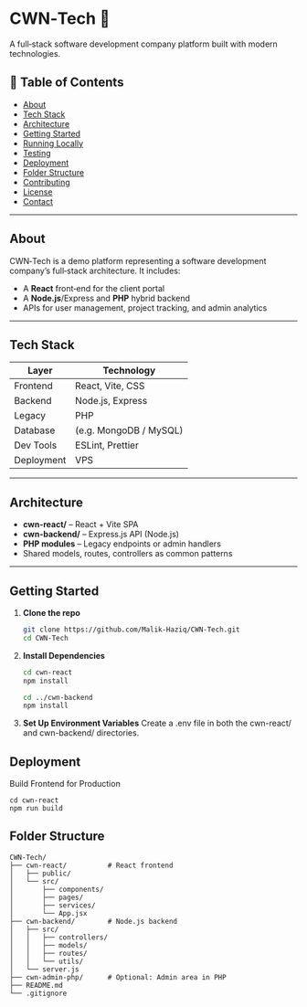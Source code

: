# CWN‑Tech 🚀

A full‑stack software development company platform built with modern technologies.

## 🧭 Table of Contents
- [About](#about)
- [Tech Stack](#tech-stack)
- [Architecture](#architecture)
- [Getting Started](#getting-started)
- [Running Locally](#running-locally)
- [Testing](#testing)
- [Deployment](#deployment)
- [Folder Structure](#folder-structure)
- [Contributing](#contributing)
- [License](#license)
- [Contact](#contact)

---

## About

CWN‑Tech is a demo platform representing a software development company’s full‑stack architecture. It includes:

- A **React** front‑end for the client portal  
- A **Node.js**/Express and **PHP** hybrid backend  
- APIs for user management, project tracking, and admin analytics  

---

## Tech Stack

| Layer         | Technology       |
|--------------|------------------|
| Frontend     | React, Vite, CSS |
| Backend      | Node.js, Express |
| Legacy       | PHP              |
| Database     | (e.g. MongoDB / MySQL) |
| Dev Tools    | ESLint, Prettier |  
| Deployment   | VPS |

---

## Architecture

- **cwn-react/** – React + Vite SPA
- **cwn-backend/** – Express.js API (Node.js)
- **PHP modules** – Legacy endpoints or admin handlers
- Shared models, routes, controllers as common patterns

---

## Getting Started

1. **Clone the repo**

   ```bash
   git clone https://github.com/Malik-Haziq/CWN-Tech.git
   cd CWN-Tech

2. **Install Dependencies**
    ```bash
   cd cwn-react
   npm install

   cd ../cwn-backend
   npm install
3. **Set Up Environment Variables**
Create a .env file in both the cwn-react/ and cwn-backend/ directories.

## Deployment
Build Frontend for Production

    cd cwn-react
    npm run build

## Folder Structure

    CWN-Tech/
    ├── cwn-react/          # React frontend
    │   ├── public/
    │   └── src/
    │       ├── components/
    │       ├── pages/
    │       ├── services/
    │       └── App.jsx
    ├── cwn-backend/        # Node.js backend
    │   ├── src/
    │   │   ├── controllers/
    │   │   ├── models/
    │   │   ├── routes/
    │   │   └── utils/
    │   └── server.js
    ├── cwn-admin-php/      # Optional: Admin area in PHP
    ├── README.md
    └── .gitignore
